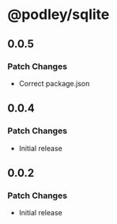 # @podley/sqlite

## 0.0.5

### Patch Changes

- Correct package.json

## 0.0.4

### Patch Changes

- Initial release

## 0.0.2

### Patch Changes

- Initial release
